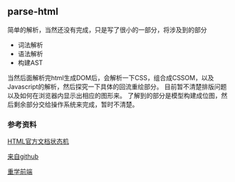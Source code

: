 ## parse-html

简单的解析，当然还没有完成，只是写了很小的一部分，将涉及到的部分

* 词法解析
* 语法解析
* 构建AST

当然后面解析完html生成DOM后，会解析一下CSS，组合成CSSOM，以及Javascript的解析，然后探究一下具体的回流重绘部分。
目前暂不清楚排版问题以及如何在浏览器内显示出相应的图形来。
了解到的部分是模型构建成位图，然后剩余部分交给操作系统来完成，暂时不清楚。

### 参考资料

[HTML官方文档状态机](https://html.spec.whatwg.org/multipage/parsing.html#tokenization)

[来自github](https://github.com/aimergenge/toy-html-parser)

[重学前端](https://time.geekbang.org/column/article/80260)

